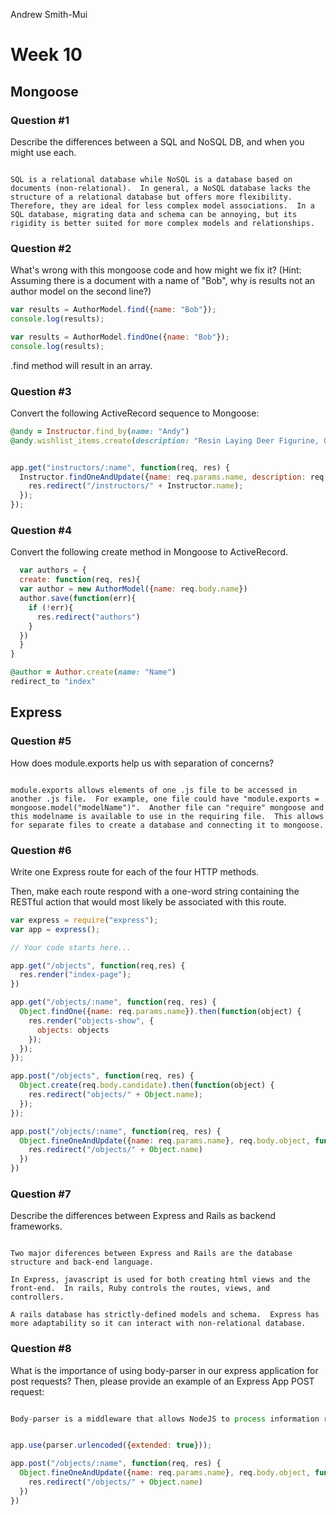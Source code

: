 Andrew Smith-Mui

# Week 10

## Mongoose

### Question #1

Describe the differences between a SQL and NoSQL DB, and when you might use each.

```text

SQL is a relational database while NoSQL is a database based on documents (non-relational).  In general, a NoSQL database lacks the structure of a relational database but offers more flexibility.  Therefore, they are ideal for less complex model associations.  In a SQL database, migrating data and schema can be annoying, but its rigidity is better suited for more complex models and relationships.

```

### Question #2

What's wrong with this mongoose code and how might we fix it?
(Hint: Assuming there is a document with a name of "Bob", why is results not an author model on the second line?)

```js
var results = AuthorModel.find({name: "Bob"});
console.log(results);
```

```js
var results = AuthorModel.findOne({name: "Bob"});
console.log(results);

```
.find method will result in an array.

### Question #3

Convert the following ActiveRecord sequence to Mongoose:

```rb
@andy = Instructor.find_by(name: "Andy")
@andy.wishlist_items.create(description: "Resin Laying Deer Figurine, Gold")
```

```js

app.get("instructors/:name", function(req, res) {
  Instructor.findOneAndUpdate({name: req.params.name, description: req.params.description}, req.body.object, function() {
    res.redirect("/instructors/" + Instructor.name);
  });
});


```

### Question #4

Convert the following create method in Mongoose to ActiveRecord.

```js
  var authors = {
  create: function(req, res){
  var author = new AuthorModel({name: req.body.name})
  author.save(function(err){
    if (!err){
      res.redirect("authors")
    }
  })
  }  
}
```

```rb
@author = Author.create(name: "Name")
redirect_to "index"

```
## Express

### Question #5

How does module.exports help us with separation of concerns?

```text

module.exports allows elements of one .js file to be accessed in another .js file.  For example, one file could have "module.exports = mongoose.model("modelName")".  Another file can "require" mongoose and this modelname is available to use in the requiring file.  This allows for separate files to create a database and connecting it to mongoose.

```

### Question #6

Write one Express route for each of the four HTTP methods.

Then, make each route respond with a one-word string containing the RESTful action that would most likely be associated with this route.

```js
var express = require("express");
var app = express();

// Your code starts here...

```

```js
app.get("/objects", function(req,res) {
  res.render("index-page");
})

app.get("/objects/:name", function(req, res) {
  Object.findOne({name: req.params.name}).then(function(object) {
    res.render("objects-show", {
      objects: objects
    });
  });
});

app.post("/objects", function(req, res) {
  Object.create(req.body.candidate).then(function(object) {
    res.redirect("objects/" + Object.name);
  });
});

app.post("/objects/:name", function(req, res) {
  Object.fineOneAndUpdate({name: req.params.name}, req.body.object, function() {
    res.redirect("/objects/" + Object.name)
  })
})

```
### Question #7

Describe the differences between Express and Rails as backend frameworks.

```text

Two major diferences between Express and Rails are the database structure and back-end language.

In Express, javascript is used for both creating html views and the front-end.  In rails, Ruby controls the routes, views, and controllers.

A rails database has strictly-defined models and schema.  Express has more adaptability so it can interact with non-relational database.

```

### Question #8

What is the importance of using body-parser in our express application for post requests? Then, please provide an example of an Express App POST request:

```js

Body-parser is a middleware that allows NodeJS to process information received through forms.


app.use(parser.urlencoded({extended: true}));

app.post("/objects/:name", function(req, res) {
  Object.fineOneAndUpdate({name: req.params.name}, req.body.object, function() {
    res.redirect("/objects/" + Object.name)
  })
})

```
